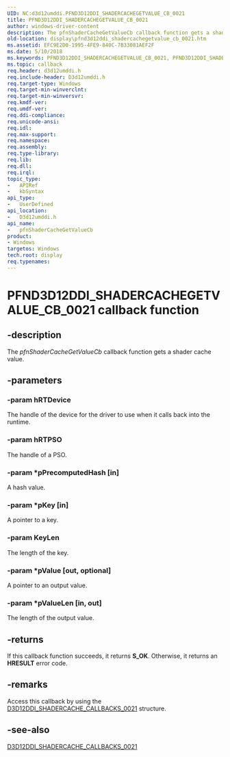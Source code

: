 ```yaml
---
UID: NC:d3d12umddi.PFND3D12DDI_SHADERCACHEGETVALUE_CB_0021
title: PFND3D12DDI_SHADERCACHEGETVALUE_CB_0021
author: windows-driver-content
description: The pfnShaderCacheGetValueCb callback function gets a shader cache value.
old-location: display\pfnd3d12ddi_shadercachegetvalue_cb_0021.htm
ms.assetid: EFC9E2D0-1995-4FE9-840C-7B33081AEF2F
ms.date: 5/10/2018
ms.keywords: PFND3D12DDI_SHADERCACHEGETVALUE_CB_0021, PFND3D12DDI_SHADERCACHEGETVALUE_CB_0021 callback, d3d12umddi/pfnShaderCacheGetValueCb, display.pfnd3d12ddi_shadercachegetvalue_cb_0021, pfnShaderCacheGetValueCb, pfnShaderCacheGetValueCb callback function [Display Devices]
ms.topic: callback
req.header: d3d12umddi.h
req.include-header: D3d12umddi.h
req.target-type: Windows
req.target-min-winverclnt: 
req.target-min-winversvr: 
req.kmdf-ver: 
req.umdf-ver: 
req.ddi-compliance: 
req.unicode-ansi: 
req.idl: 
req.max-support: 
req.namespace: 
req.assembly: 
req.type-library: 
req.lib: 
req.dll: 
req.irql: 
topic_type:
-	APIRef
-	kbSyntax
api_type:
-	UserDefined
api_location:
-	D3d12umddi.h
api_name:
-	pfnShaderCacheGetValueCb
product:
- Windows
targetos: Windows
tech.root: display
req.typenames: 
---
```


# PFND3D12DDI_SHADERCACHEGETVALUE_CB_0021 callback function


## -description


The <i>pfnShaderCacheGetValueCb</i> callback function gets a shader cache value. 


## -parameters




### -param hRTDevice

The handle of the device for the driver to use when it calls back into the runtime.


### -param hRTPSO

The handle of a PSO.


### -param *pPrecomputedHash [in]

A hash value.


### -param *pKey [in]

A pointer to a key.


### -param KeyLen

The length of the key.


### -param *pValue [out, optional]

A pointer to an output value. 


### -param *pValueLen [in, out]

The length of the output value.


## -returns



If this callback function succeeds, it returns <b xmlns:loc="http://microsoft.com/wdcml/l10n">S_OK</b>. Otherwise, it returns an <b xmlns:loc="http://microsoft.com/wdcml/l10n">HRESULT</b> error code.




## -remarks



Access this callback by using the <a href="https://msdn.microsoft.com/EBA976B0-3B44-4482-B1B0-31A84150C056">D3D12DDI_SHADERCACHE_CALLBACKS_0021</a> structure.




## -see-also




<a href="https://msdn.microsoft.com/EBA976B0-3B44-4482-B1B0-31A84150C056">D3D12DDI_SHADERCACHE_CALLBACKS_0021</a>
 

 

